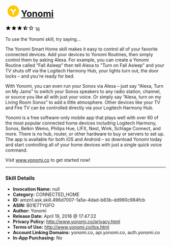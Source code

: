 # &nbsp;<img src="skill_icon" alt="Yonomi icon" width="36"> [Yonomi](http://alexa.amazon.com/#skills/amzn1.ask.skill.496d7007-1a5e-4dad-b83b-dd990c984fcb)
![3.4 stars](../../images/ic_star_black_18dp_1x.png)![3.4 stars](../../images/ic_star_black_18dp_1x.png)![3.4 stars](../../images/ic_star_black_18dp_1x.png)![3.4 stars](../../images/ic_star_half_black_18dp_1x.png)![3.4 stars](../../images/ic_star_border_black_18dp_1x.png) 16

To use the Yonomi skill, try saying...

The Yonomi Smart Home skill makes it easy to control all of your favorite connected devices. Add your devices to Yonomi Routines, then simply control them by asking Alexa. For example, you can create a Yonomi Routine called “Fall Asleep” then tell Alexa to "Turn on Fall Asleep” and your TV shuts off via the Logitech Harmony Hub, your lights turn out, the door locks – and you're ready for bed. 

With Yonomi, you can even run your Sonos via Alexa – just say "Alexa, Turn on My Jams" to switch your Sonos speakers to any radio station, channel, or source you like all with just your voice. Or simply say “Alexa, turn on my Living Room Sonos” to add a little atmosphere. Other devices like your TV and Fire TV can be controlled directly via your Logitech Harmony Hub. 

Yonomi is a free software-only mobile app that plays well with over 60 of the most popular connected home devices including Logitech Harmony, Sonos, Belkin Wemo, Philips Hue, LIFX, Nest, Wink, Schlage Connect, and more.  There is no hub, router, or other hardware to buy or servers to set up.  The app is available for both iOS and Android – so download Yonomi today and start controlling all of your home devices with just a single quick voice command.

Visit www.yonomi.co to get started now!

***

### Skill Details

* **Invocation Name:** null
* **Category:** CONNECTED_HOME
* **ID:** amzn1.ask.skill.496d7007-1a5e-4dad-b83b-dd990c984fcb
* **ASIN:** B01E7TYGFO
* **Author:** Yonomi
* **Release Date:** April 19, 2016 @ 17:47:22
* **Privacy Policy:** http://www.yonomi.co/privacy.html
* **Terms of Use:** http://www.yonomi.co/tos.html
* **Account Linking Domains:** yonomi.co, api.yonomi.co, auth.yonomi.co
* **In-App Purchasing:** No
